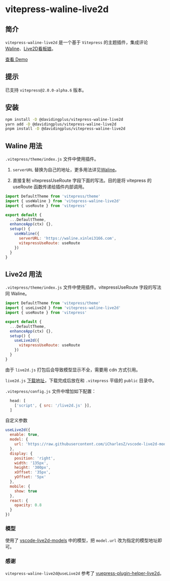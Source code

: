 # vitepress-waline-live2d

## 简介

`vitepress-waline-live2d` 是一个基于 `Vitepress` 的主题插件，集成评论[Waline](https://waline.js.org)、[Live2D看板娘](https://www.live2d.com/zh-CHS/)。

[查看 Demo](https://b1.davidingplus.cn/guide/)

## 提示
已支持 `vitepress@2.0.0-alpha.6` 版本。

## 安装

```bash
npm install -D @davidingplus/vitepress-waline-live2d
yarn add -D @davidingplus/vitepress-waline-live2d
pnpm install -D @davidingplus/vitepress-waline-live2d
```

## Waline 用法

`.vitepress/theme/index.js` 文件中使用插件。

1. `serverURL` 替换为自己的地址，更多用法详见[Waline](https://waline.js.org)。

2. 直接复制 vitepressUseRoute 字段下面的写法。目的是将 vitepress 的 useRoute 函数传递给插件内部调用。

```js
import DefaultTheme from 'vitepress/theme'
import { useWaline } from 'vitepress-waline-live2d'
import { useRoute } from 'vitepress'

export default {
  ...DefaultTheme,
  enhanceApp(ctx) {},
  setup() {
    useWaline({
      serverURL: 'https://waline.xinlei3166.com',
      vitepressUseRoute: useRoute
    })
  }
}
```

## Live2d 用法

`.vitepress/theme/index.js` 文件中使用插件。vitepressUseRoute 字段的写法同 Waline。

```js
import DefaultTheme from 'vitepress/theme'
import { useLive2d } from 'vitepress-waline-live2d'
import { useRoute } from 'vitepress'

export default {
  ...DefaultTheme,
  enhanceApp(ctx) {},
  setup() {
    useLive2d({
      vitepressUseRoute: useRoute
    })
  }
}
```

由于 `live2d.js` 打包后会导致模型显示不全，需要用 cdn 方式引用。

`live2d.js` [下载地址](https://github.com/DavidingPlus/vitepress-waline-live2d/blob/master/docs/public/live2d.js)，下载完成后放在和 `.vitepress` 平级的 `public` 目录中。

`.vitepress/config.js` 文件中增加如下配置：

```js
  head: [
    ['script', { src: '/live2d.js' }],
  ]
```

自定义参数

```js
useLive2d({
  enable: true,
  model: {
    url: 'https://raw.githubusercontent.com/iCharlesZ/vscode-live2d-models/master/model-library/hibiki/hibiki.model.json'
  },
  display: {
    position: 'right',
    width: '135px',
    height: '300px',
    xOffset: '35px',
    yOffset: '5px'
  },
  mobile: {
    show: true
  },
  react: {
    opacity: 0.8
  }
})
```

### 模型

使用了 [vscode-live2d-models](https://github.com/iCharlesZ/vscode-live2d-models#url) 中的模型，把 `model.url` 改为指定的模型地址即可。


### 感谢

`vitepress-waline-live2d@useLive2d` 参考了 [vuepress-plugin-helper-live2d](https://github.com/JoeyBling/vuepress-plugin-helper-live2d)。

